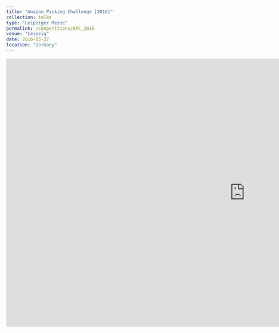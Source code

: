 ```yaml
---
title: "Amazon Picking Challenge [2016]"
collection: talks
type: "Leipziger Messe"
permalink: /competitions/APC_2016
venue: "Leipzig"
date: 2016-05-27
location: "Germany"
---
```

<iframe width="1280" height="720" src="https://www.youtube.com/embed/q9YiD80vwDc" frameborder="0" allow="accelerometer; autoplay; clipboard-write; encrypted-media; gyroscope; picture-in-picture" allowfullscreen></iframe>